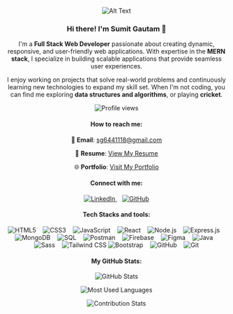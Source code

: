 <div align="center">

![Alt Text](https://user-images.githubusercontent.com/74038190/213910845-af37a709-8995-40d6-be59-724526e3c3d7.gif)

### Hi there! I'm **Sumit Gautam** 👋

I'm a **Full Stack Web Developer** passionate about creating dynamic, responsive, and user-friendly web applications. With expertise in the **MERN stack**, I specialize in building scalable applications that provide seamless user experiences. 

I enjoy working on projects that solve real-world problems and continuously learning new technologies to expand my skill set. When I'm not coding, you can find me exploring **data structures and algorithms**, or playing **cricket**. 

![Profile views](https://komarev.com/ghpvc/?username=sumit-sg21&color=blue)

#### How to reach me:
📧 **Email**: [sg6441118@gmail.com](mailto:sg6441118@gmail.com)  

📄 **Resume**: [View My Resume](https://drive.google.com/file/d/1ZlgOPWMq3i1UTmU5XyBPkGTbjOyEndGJ/view?usp=sharing) 

🌐 **Portfolio**: [Visit My Portfolio](https://portfolio-enr1-ezezyc2vf-sumit-gautams-projects.vercel.app/)

#### Connect with me:

<a href="https://www.linkedin.com/in/sumit-gautam-48a825178" target="_blank">
    <img src="https://img.shields.io/badge/LinkedIn-0077B5?style=for-the-badge&logo=linkedin&logoColor=white" alt="LinkedIn" />
</a> &nbsp;&nbsp;  <!-- Adds space between links -->

<a href="https://github.com/sumit-sg21" target="_blank">
    <img src="https://img.shields.io/badge/GitHub-181717?style=for-the-badge&logo=github&logoColor=white" alt="GitHub" />
</a>

#### Tech Stacks and tools:

<div>
    <img src="https://img.shields.io/badge/HTML5-E34F26?style=for-the-badge&logo=html5&logoColor=white" alt="HTML5" />
    &nbsp;&nbsp; <!-- Adds space between badges -->
    <img src="https://img.shields.io/badge/CSS3-1572B6?style=for-the-badge&logo=css3&logoColor=white" alt="CSS3" />
    &nbsp;&nbsp;
    <img src="https://img.shields.io/badge/JavaScript-F7DF1E?style=for-the-badge&logo=javascript&logoColor=black" alt="JavaScript" />
    &nbsp;&nbsp;
    <img src="https://img.shields.io/badge/React-61DAFB?style=for-the-badge&logo=react&logoColor=black" alt="React" />
    &nbsp;&nbsp;
    <img src="https://img.shields.io/badge/Node.js-339933?style=for-the-badge&logo=nodedotjs&logoColor=white" alt="Node.js" />
    &nbsp;&nbsp;
    <img src="https://img.shields.io/badge/Express.js-000000?style=for-the-badge&logo=express&logoColor=white" alt="Express.js" />
    &nbsp;&nbsp;
    <img src="https://img.shields.io/badge/MongoDB-47A248?style=for-the-badge&logo=mongodb&logoColor=white" alt="MongoDB" />
    &nbsp;&nbsp;
    <img src="https://img.shields.io/badge/SQL-003B57?style=for-the-badge&logo=mysql&logoColor=white" alt="SQL" />
    &nbsp;&nbsp;
    <img src="https://img.shields.io/badge/Postman-FF6C37?style=for-the-badge&logo=postman&logoColor=white" alt="Postman" />
    &nbsp;&nbsp;
    <img src="https://img.shields.io/badge/Firebase-FFCA28?style=for-the-badge&logo=firebase&logoColor=black" alt="Firebase" />
    &nbsp;&nbsp;
    <img src="https://img.shields.io/badge/Figma-F24E1E?style=for-the-badge&logo=figma&logoColor=white" alt="Figma" />
    &nbsp;&nbsp;
    <img src="https://img.shields.io/badge/Java-007396?style=for-the-badge&logo=java&logoColor=white" alt="Java" />
    &nbsp;&nbsp;
    <img src="https://img.shields.io/badge/Sass-CC6699?style=for-the-badge&logo=sass&logoColor=white" alt="Sass" />
    &nbsp;&nbsp;
    <img src="https://img.shields.io/badge/Tailwind_CSS-06B6D4?style=for-the-badge&logo=tailwind-css&logoColor=white" alt="Tailwind CSS" />
    <img src="https://img.shields.io/badge/Bootstrap-563D7C?style=for-the-badge&logo=bootstrap&logoColor=white" alt="Bootstrap" />
    &nbsp;&nbsp;
    <img src="https://img.shields.io/badge/GitHub-181717?style=for-the-badge&logo=github&logoColor=white" alt="GitHub" />
    &nbsp;&nbsp;
    <img src="https://img.shields.io/badge/Git-F05032?style=for-the-badge&logo=git&logoColor=white" alt="Git" />

</div>

#### My GitHub Stats:

![GitHub Stats](https://github-readme-stats.vercel.app/api?username=sumit-sg21&show_icons=true&theme=radical)

![Most Used Languages](https://github-readme-stats.vercel.app/api/top-langs/?username=sumit-sg21&layout=compact&theme=radical)

![Contribution Stats](https://github-readme-streak-stats.herokuapp.com/?user=sumit-sg21&theme=radical)
